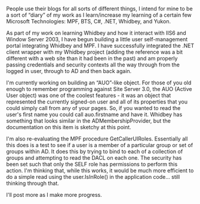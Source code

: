 People use their blogs for all sorts of different things, I intend for mine to be a sort of “diary” of my work as I 
learn/increase my learning of a certain few Microsoft Technologies: MPF, BTS, C#, .NET, Whidbey, and Yukon.

As part of my work on learning Whidbey and how it interact with IIS6 and Window Server 2003, I have begun building a 
little user self-management portal integrating Whidbey and MPF.  I have successfully integrated the .NET client wrapper 
with my Whidbey project (adding the reference was a bit different with a web site than it had been in the past) and am 
properly passing credentials and security contexts all the way through from the logged in user, through to AD and then 
back again.

I'm currently working on building an “AUO”-like object.  For those of you old enough to remember programming against 
Site Server 3.0, the AUO (Active User object) was one of the coolest features - it was an object that represented the 
currently signed-on user and all of its properties that you could simply call from any of your pages.  So, if you 
wanted to read the user's first name you could call auo.firstname and have it.  Whidbey has something that looks 
similar in the ADMembershipProvider, but the documentation on this item is sketchy at this point.

I'm also re-evaluating the MPF procedure GetCallerUIRoles.  Essentially all this does is a test to see if  a user is a 
member of a particular group or set of groups within AD.  It does this by trying to bind to each of a collection of 
groups and attempting to read the DACL on each one.  The security has been set such that only the SELF role has 
permissions to perform this action.  I'm thinking that, while this works, it would be much more efficient to do a 
simple read using the user.IsInRole() in the application code... still thinking through that.

I'll post more as I make more progress.
